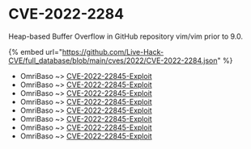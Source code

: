 # CVE-2022-2284

Heap-based Buffer Overflow in GitHub repository vim/vim prior to 9.0.

{% embed url="https://github.com/Live-Hack-CVE/full_database/blob/main/cves/2022/CVE-2022-2284.json" %}


* OmriBaso ~> [CVE-2022-22845-Exploit](https://www.alice-snow.ru/2022/database/cve-2022-2284/cve-2022-22845-exploit-omribaso)
* OmriBaso ~> [CVE-2022-22845-Exploit](https://www.alice-snow.ru/2022/database/cve-2022-2284/cve-2022-22845-exploit-omribaso)
* OmriBaso ~> [CVE-2022-22845-Exploit](https://www.alice-snow.ru/2022/database/cve-2022-2284/cve-2022-22845-exploit-omribaso)
* OmriBaso ~> [CVE-2022-22845-Exploit](https://www.alice-snow.ru/2022/database/cve-2022-2284/cve-2022-22845-exploit-omribaso)
* OmriBaso ~> [CVE-2022-22845-Exploit](https://www.alice-snow.ru/2022/database/cve-2022-2284/cve-2022-22845-exploit-omribaso)
* OmriBaso ~> [CVE-2022-22845-Exploit](https://www.alice-snow.ru/2022/database/cve-2022-2284/cve-2022-22845-exploit-omribaso)
* OmriBaso ~> [CVE-2022-22845-Exploit](https://www.alice-snow.ru/2022/database/cve-2022-2284/cve-2022-22845-exploit-omribaso)
* OmriBaso ~> [CVE-2022-22845-Exploit](https://www.alice-snow.ru/2022/database/cve-2022-2284/cve-2022-22845-exploit-omribaso)